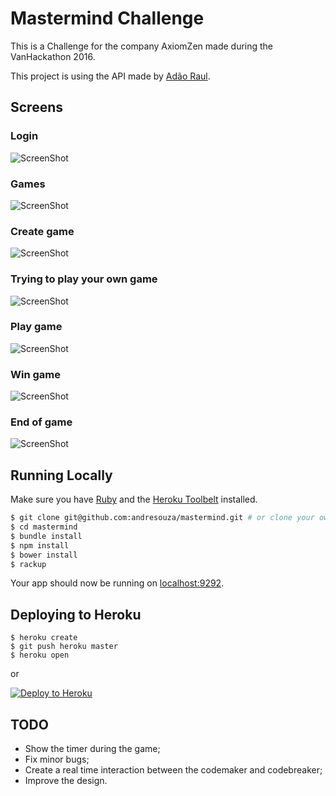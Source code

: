 # Mastermind Challenge

This is a Challenge for the company AxiomZen made during the VanHackathon 2016.

This project is using the API made by [Adão Raul](https://github.com/adaoraul/mastermind).

## Screens

### Login
![ScreenShot](https://s3-sa-east-1.amazonaws.com/axiomzen-mastermind/authentication.png)

### Games
![ScreenShot](https://s3-sa-east-1.amazonaws.com/axiomzen-mastermind/games.png)

### Create game
![ScreenShot](https://s3-sa-east-1.amazonaws.com/axiomzen-mastermind/create.png)

### Trying to play your own game
![ScreenShot](https://s3-sa-east-1.amazonaws.com/axiomzen-mastermind/error.png)

### Play game
![ScreenShot](https://s3-sa-east-1.amazonaws.com/axiomzen-mastermind/gameplay.png)

### Win game
![ScreenShot](https://s3-sa-east-1.amazonaws.com/axiomzen-mastermind/game-won.png)

### End of game
![ScreenShot](https://s3-sa-east-1.amazonaws.com/axiomzen-mastermind/game-view.png)


## Running Locally

Make sure you have [Ruby](http://ruby-lang.org/) and the [Heroku Toolbelt](https://toolbelt.heroku.com/) installed.

```sh
$ git clone git@github.com:andresouza/mastermind.git # or clone your own fork
$ cd mastermind
$ bundle install
$ npm install
$ bower install
$ rackup
```

Your app should now be running on [localhost:9292](http://localhost:9292/).

## Deploying to Heroku

```
$ heroku create
$ git push heroku master
$ heroku open
```
or

[![Deploy to Heroku](https://www.herokucdn.com/deploy/button.png)](https://heroku.com/deploy)

## TODO
- Show the timer during the game;
- Fix minor bugs;
- Create a real time interaction between the codemaker and codebreaker;
- Improve the design.